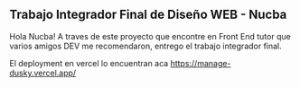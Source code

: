 ## Trabajo Integrador Final de Diseño WEB - Nucba
Hola Nucba! A traves de este proyecto que encontre en Front End tutor que varios amigos DEV me recomendaron, entrego el trabajo integrador final.

El deployment en vercel lo encuentran aca https://manage-dusky.vercel.app/





